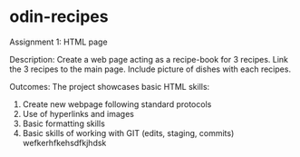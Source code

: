 # odin-recipes
Assignment 1: HTML page

Description: 
Create a web page acting as a recipe-book for 3 recipes.
Link the 3 recipes to the main page.
Include picture of dishes with each recipes.

Outcomes: 
The project showcases basic HTML skills: 
1) Create new webpage following standard protocols
2) Use of hyperlinks and images
3) Basic formatting skills
4) Basic skills of working with GIT (edits, staging, commits)
wefkerhfkehsdfkjhdsk